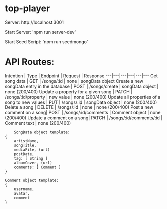 # top-player

Server: http://localhost:3001

Start Server: 'npm run server-dev'

Start Seed Script: 'npm run seedmongo'

# API Routes:
Intention | Type | Endpoint | Request | Response
---|---|---|---|---|---
Get song data | GET | /songs/:id | none | songData object 
Create a new songData entry in the database | POST | /songs/create | songData object | none (200/400)
Update a property for a given song | PATCH | /songs/:id/property | new value | none (200/400)
Update all properties of a song to new values | PUT | /songs/:id | songData object | none (200/400)
Delete a song | DELETE | /songs/:id | none | none (200/400)
Post a new comment on a song| POST | /songs/:id/comments | Comment object | none (200/400) 
Update a comment on a song| PATCH | /songs/:id/comments/:id | Comment text | none (200/400)


        SongData object template:
    {
        artistName,  
        songTitle,  
        mediaFile, (url)  
        postDate,  
        tag: [ String ]  
        albumCover, (url)  
        comments: [ Comment ]
    }

    Comment object template: 
    {
        username,
        avatar,
        comment
    }